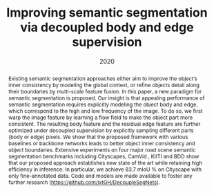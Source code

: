 ---
# Documentation: https://wowchemy.com/docs/managing-content/

title: "Improving semantic segmentation via decoupled body and edge supervision"
authors: [Xiangtai Li, Xia Li, Li Zhang, Guangliang Cheng, Jianping Shi, Zhouchen Lin, Shaohua Tan, Yunhai Tong]
date: 2020
doi: ""

# Schedule page publish date (NOT publication's date).
publishDate: 2020

# Publication type.
# Legend: 0 = Uncategorized; 1 = Conference paper; 2 = Journal article;
# 3 = Preprint / Working Paper; 4 = Report; 5 = Book; 6 = Book section;
# 7 = Thesis; 8 = Patent
publication_types: ["1"]

# Publication name and optional abbreviated publication name.
publication: "In *Computer Vision–ECCV 2020: 16th European Conference, Glasgow, UK, August 23–28, 2020, Proceedings, Part XVII 16*"
publication_short: "In *ECCV 2020*"

abstract: "Existing semantic segmentation approaches either aim to improve the object’s inner consistency by modeling the global context, or refine objects detail along their boundaries by multi-scale feature fusion. In this paper, a new paradigm for semantic segmentation is proposed. Our insight is that appealing performance of semantic segmentation requires explicitly modeling the object body and edge, which correspond to the high and low frequency of the image. To do so, we first warp the image feature by learning a flow field to make the object part more consistent. The resulting body feature and the residual edge feature are further optimized under decoupled supervision by explicitly sampling different parts (body or edge) pixels. We show that the proposed framework with various baselines or backbone networks leads to better object inner consistency and object boundaries. Extensive experiments on four major road scene semantic segmentation benchmarks including Cityscapes, CamVid , KIITI and BDD show that our proposed approach establishes new state of the art while retaining high efficiency in inference. In particular, we achieve 83.7 mIoU % on Cityscape with only fine-annotated data. Code and models are made available to foster any further research (https://github.com/lxtGH/DecoupleSegNets)."

# Summary. An optional shortened abstract.
summary: ""

tags: []
categories: []
featured: true

# Custom links (optional).
#   Uncomment and edit lines below to show custom links.
links:
- name: PDF
  url: https://arxiv.org/pdf/2007.10035.pdf
  icon_pack: fas
  icon: file-pdf
- name: Code
  url: https://github.com/lxtGH/DecoupleSegNets
  icon_pack: fab
  icon: github

url_pdf: 
url_code: 
url_dataset:
url_poster:
url_project:
url_slides:
url_source: 
url_video:

# Featured image
# To use, add an image named `featured.jpg/png` to your page's folder. 
# Focal points: Smart, Center, TopLeft, Top, TopRight, Left, Right, BottomLeft, Bottom, BottomRight.
image:
  caption: ""
  focal_point: ""
  preview_only: false

# Associated Projects (optional).
#   Associate this publication with one or more of your projects.
#   Simply enter your project's folder or file name without extension.
#   E.g. `internal-project` references `content/project/internal-project/index.md`.
#   Otherwise, set `projects: []`.
projects: []

# Slides (optional).
#   Associate this publication with Markdown slides.
#   Simply enter your slide deck's filename without extension.
#   E.g. `slides: "example"` references `content/slides/example/index.md`.
#   Otherwise, set `slides: ""`.
slides: ""
---